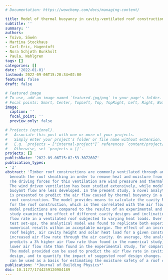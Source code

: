 ```yaml
---
# Documentation: https://wowchemy.com/docs/managing-content/

title: Model of thermal buoyancy in cavity-ventilated roof constructions
subtitle: ''
summary: ''
authors:
- Toivo, Säwén
- Martina Stockhaus
- Carl-Eric, Hagentoft
- Nora Schjøth Bunkholt
- Paula, Wahlgren
tags: []
categories: []
date: '2022-01-01'
lastmod: 2022-09-06T15:20:34+02:00
featured: false
draft: false

# Featured image
# To use, add an image named `featured.jpg/png` to your page's folder.
# Focal points: Smart, Center, TopLeft, Top, TopRight, Left, Right, BottomLeft, Bottom, BottomRight.
image:
  caption: ''
  focal_point: ''
  preview_only: false

# Projects (optional).
#   Associate this post with one or more of your projects.
#   Simply enter your project's folder or file name without extension.
#   E.g. `projects = ["internal-project"]` references `content/project/deep-learning/index.md`.
#   Otherwise, set `projects = []`.
projects: []
publishDate: '2022-09-06T15:02:53.307260Z'
publication_types:
- '2'
abstract: 'Timber roof constructions are commonly ventilated through an air cavity
  beneath the roof sheathing in order to remove heat and moisture from the construction.
  The driving forces for this ventilation are wind pressure and thermal buoyancy.
  The wind driven ventilation has been studied extensively, while models for predicting
  buoyant flow are less developed. In the present study, a novel analytical model
  is presented to predict the air flow caused by thermal buoyancy in a ventilated
  roof construction. The model provides means to calculate the cavity Rayleigh number
  for the roof construction, which is then correlated with the air flow rate. The
  model predictions are compared to the results of an experimental and a numerical
  study examining the effect of different cavity designs and inclinations on the air
  flow rate in a ventilated roof subjected to varying heat loads. Over 80 different
  test set-ups, the analytical model was found to replicate both experimental and
  numerical results within an acceptable margin. The effect of an increased total
  roof height, air cavity height and solar heat load for a given construction is an
  increased air flow rate through the air cavity. On average, the analytical model
  predicts a 3% higher air flow rate than found in the numerical study, and a 20%
  lower air flow rate than found in the experimental study, for comparable test set-ups.
  The model provided can be used to predict the air flow rate in cavities of varying
  design, and to quantify the impact of suggested roof design changes. The result
  can be used as a basis for estimating the moisture safety of a roof construction.  '
publication: '*Journal of Building Physics*'
doi: 10.1177/1744259120984189
---
```

